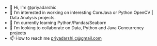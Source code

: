 - 👋 Hi, I’m @priyadarshic
- 👀 I’m interested in working on interesting CoreJava or Python OpenCV | Data Analysis projects.
- 🌱 I’m currently learning Python/Pandas/Seaborn
- 💞️ I’m looking to collaborate on Data, Python and Java Concurrency projects
- 📫 How to reach me priyadarshi.c@gmail.com

<!---
priyadarshic/priyadarshic is a ✨ special ✨ repository because its `README.md` (this file) appears on your GitHub profile.
You can click the Preview link to take a look at your changes.
--->
